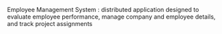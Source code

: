 Employee Management System : distributed application designed to evaluate employee performance, manage company and employee details, and track project assignments
